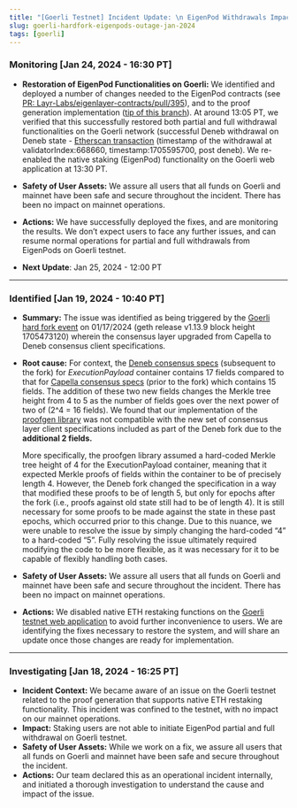 ```yaml
---
title: "[Goerli Testnet] Incident Update: \n EigenPod Withdrawals Impacted due to Goerli Hard Fork"
slug: goerli-hardfork-eigenpods-outage-jan-2024
tags: [goerli]
---
```


### Monitoring [Jan 24, 2024 - 16:30 PT]

- **Restoration of EigenPod Functionalities on Goerli:** We identified and deployed a number of changes needed to the EigenPod contracts (see [PR: Layr-Labs/eigenlayer-contracts/pull/395](https://github.com/Layr-Labs/eigenlayer-contracts/pull/395)), and to the proof generation implementation ([tip of this branch](https://github.com/Layr-Labs/eigenpod-proofs-generation/pull/22)). At around 13:05 PT, we verified that this successfully restored both partial and full withdrawal functionalities on the Goerli network (successful Deneb withdrawal on Deneb state - [Etherscan transaction](https://goerli.etherscan.io/tx/0x2ffe8814abc94439e5049ab24889cf4b5542230f8cc6e57095d0b5beb462d819) (timestamp of the withdrawal at validatorIndex:668660, timestamp:1705595700, post deneb). We re-enabled the native staking (EigenPod) functionality on the Goerli web application at 13:30 PT.

- **Safety of User Assets:** We assure all users that all funds on Goerli and mainnet have been safe and secure throughout the incident. There has been no impact on mainnet operations.

- **Actions:** We have successfully deployed the fixes, and are monitoring the results. We don’t expect users to face any further issues, and can resume normal operations for partial and full withdrawals from EigenPods on Goerli testnet.

- **Next Update**: Jan 25, 2024 - 12:00 PT

---

### Identified [Jan 19, 2024 - 10:40 PT]

- **Summary:** The issue was identified as being triggered by the [Goerli hard fork event](https://cryptopotato.com/ethereums-dencun-upgrade-is-live-on-goerli-testnet-but-there-is-a-catch/) on 01/17/2024 (geth release v1.13.9 block height 1705473120) wherein the consensus layer upgraded from Capella to Deneb consensus client specifications.
- **Root cause:** For context, the [Deneb consensus specs](https://github.com/ethereum/consensus-specs/blob/dev/specs/deneb/beacon-chain.md#executionpayload) (subsequent to the fork) for _ExecutionPayload_ container contains 17 fields compared to that for [Capella consensus specs](https://github.com/ethereum/consensus-specs/blob/dev/specs/capella/beacon-chain.md#executionpayload) (prior to the fork) which contains 15 fields. The addition of these two new fields changes the Merkle tree height from 4 to 5 as the number of fields goes over the next power of two of (2^4 = 16 fields). We found that our implementation of the [proofgen library](https://github.com/Layr-Labs/eigenpod-proofs-generation) was not compatible with the new set of consensus layer client specifications included as part of the Deneb fork due to the **additional 2 fields.**

  More specifically, the proofgen library assumed a hard-coded Merkle tree height of 4 for the ExecutionPayload container, meaning that it expected Merkle proofs of fields within the container to be of precisely length 4. However, the Deneb fork changed the specification in a way that modified these proofs to be of length 5, but only for epochs after the fork (i.e., proofs against old state still had to be of length 4). It is still necessary for some proofs to be made against the state in these past epochs, which occurred prior to this change. Due to this nuance, we were unable to resolve the issue by simply changing the hard-coded “4” to a hard-coded “5”. Fully resolving the issue ultimately required modifying the code to be more flexible, as it was necessary for it to be capable of flexibly handling both cases.

- **Safety of User Assets:** We assure all users that all funds on Goerli and mainnet have been safe and secure throughout the incident. There has been no impact on mainnet operations.

- **Actions:** We disabled native ETH restaking functions on the [Goerli testnet web application](https://goerli.eigenlayer.xyz/) to avoid further inconvenience to users. We are identifying the fixes necessary to restore the system, and will share an update once those changes are ready for implementation.

---

### Investigating [Jan 18, 2024 - 16:25 PT]

- **Incident Context:** We became aware of an issue on the Goerli testnet related to the proof generation that supports native ETH restaking functionality. This incident was confined to the testnet, with no impact on our mainnet operations.
- **Impact:** Staking users are not able to initiate EigenPod partial and full withdrawal on Goerli testnet.
- **Safety of User Assets:** While we work on a fix, we assure all users that all funds on Goerli and mainnet have been safe and secure throughout the incident.
- **Actions:** Our team declared this as an operational incident internally, and initiated a thorough investigation to understand the cause and impact of the issue.
